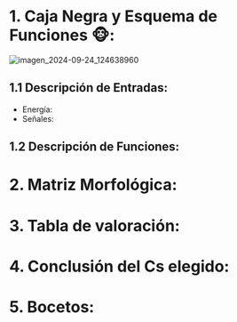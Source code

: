 # 1. Caja Negra y Esquema de Funciones 🐵:

![imagen_2024-09-24_124638960](https://github.com/user-attachments/assets/481f56f3-7f54-4269-aa4b-fc946a6a4e02)

## 1.1 Descripción de Entradas:

- Energía:
- Señales:

## 1.2 Descripción de Funciones:
# 2. Matriz Morfológica:

# 3. Tabla de valoración:

# 4. Conclusión del Cs elegido:

# 5. Bocetos:
